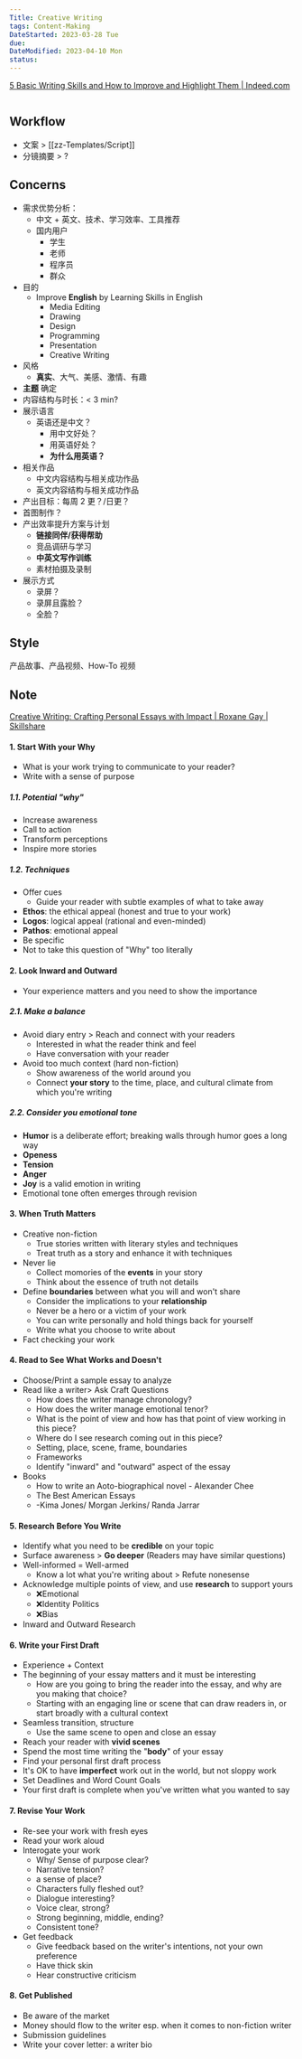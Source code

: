 ```yaml
---
Title: Creative Writing
tags: Content-Making
DateStarted: 2023-03-28 Tue
due:
DateModified: 2023-04-10 Mon
status:
---
```


[5 Basic Writing Skills and How to Improve and Highlight Them | Indeed.com](https://www.indeed.com/career-advice/career-development/writing-skills)

```toc

```

## Workflow

- 文案 > [[zz-Templates/Script]]
- 分镜摘要 > ?

## Concerns

- 需求优势分析：
  - 中文 + 英文、技术、学习效率、工具推荐
  - 国内用户
    - 学生
    - 老师
    - 程序员
    - 群众
- 目的
  - Improve **English** by Learning Skills in English
    - Media Editing
    - Drawing
    - Design
    - Programming
    - Presentation
    - Creative Writing
- 风格
  - **真实**、大气、美感、激情、有趣
- **主题** 确定
- 内容结构与时长：< 3 min?
- 展示语言
  - 英语还是中文？
    - 用中文好处？
    - 用英语好处？
    - **为什么用英语？**
- 相关作品
  - 中文内容结构与相关成功作品
  - 英文内容结构与相关成功作品
- 产出目标：每周 2 更？/日更？
- 首图制作？
- 产出效率提升方案与计划
  - **链接同伴/获得帮助**
  - 竞品调研与学习
  - **中英文写作训练**
  - 素材拍摄及录制
- 展示方式
  - 录屏？
  - 录屏且露脸？
  - 全脸？

## Style

产品故事、产品视频、How-To 视频

## Note

[Creative Writing: Crafting Personal Essays with Impact | Roxane Gay | Skillshare](https://www.skillshare.com/en/classes/Creative-Writing-Crafting-Personal-Essays-with-Impact/1709959838?via=browse-featured)

#### 1. Start With your Why

- What is your work trying to communicate to your reader?
- Write with a sense of purpose

##### 1.1. Potential "why"

- Increase awareness
- Call to action
- Transform perceptions
- Inspire more stories

##### 1.2. Techniques

- Offer cues
  - Guide your reader with subtle examples of what to take away
- **Ethos**: the ethical appeal (honest and true to your work)
- **Logos**: logical appeal (rational and even-minded)
- **Pathos**: emotional appeal
- Be specific
- Not to take this question of "Why" too literally

#### 2. Look Inward and Outward

- Your experience matters and you need to show the importance

##### 2.1. Make a balance

- Avoid diary entry > Reach and connect with your readers
  - Interested in what the reader think and feel
  - Have conversation with your reader
- Avoid too much context (hard non-fiction)
  - Show awareness of the world around you
  - Connect **your story** to the time, place, and cultural climate from which you're writing

##### 2.2. Consider you emotional tone

- **Humor** is a deliberate effort; breaking walls through humor goes a long way
- **Openess**
- **Tension**
- **Anger**
- **Joy** is a valid emotion in writing
- Emotional tone often emerges through revision

#### 3. When Truth Matters

- Creative non-fiction
  - True stories written with literary styles and techniques
  - Treat truth as a story and enhance it with techniques
- Never lie
  - Collect momories of the **events** in your story
  - Think about the essence of truth not details
- Define **boundaries** between what you will and won't share
  - Consider the implications to your **relationship**
  - Never be a hero or a victim of your work
  - You can write personally and hold things back for yourself
  - Write what you choose to write about
- Fact checking your work

#### 4. Read to See What Works and Doesn't

- Choose/Print a sample essay to analyze
- Read like a writer> Ask Craft Questions
  - How does the writer manage chronology?
  - How does the writer manage emotional tenor?
  - What is the point of view and how has that point of view working in this piece?
  - Where do I see research coming out in this piece?
  - Setting, place, scene, frame, boundaries
  - Frameworks
  - Identify "inward" and "outward" aspect of the essay
- Books
  - How to write an Aoto-biographical novel - Alexander Chee
  - The Best American Essays
  - -Kima Jones/ Morgan Jerkins/ Randa Jarrar

#### 5. Research Before You Write

- Identify what you need to be **credible** on your topic
- Surface awareness > **Go deeper** (Readers may have similar questions)
- Well-informed = Well-armed
  - Know a lot what you're writing about > Refute nonesense
- Acknowledge multiple points of view, and use **research** to support yours
  - ❌Emotional
  - ❌Identity Politics
  - ❌Bias
- Inward and Outward Research

#### 6. Write your First Draft

- Experience + Context
- The beginning of your essay matters and it must be interesting
  - How are you going to bring the reader into the essay, and why are you making that choice?
  - Starting with an engaging line or scene that can draw readers in, or start broadly with a cultural context
- Seamless transition, structure
  - Use the same scene to open and close an essay
- Reach your reader with **vivid scenes**
- Spend the most time writing the "**body**" of your essay
- Find your personal first draft process
- It's OK to have **imperfect** work out in the world, but not sloppy work
- Set Deadlines and Word Count Goals
- Your first draft is complete when you've written what you wanted to say

#### 7. Revise Your Work

- Re-see your work with fresh eyes
- Read your work aloud
- Interogate your work
  - Why/ Sense of purpose clear?
  - Narrative tension?
  - a sense of place?
  - Characters fully fleshed out?
  - Dialogue interesting?
  - Voice clear, strong?
  - Strong beginning, middle, ending?
  - Consistent tone?
- Get feedback
  - Give feedback based on the writer's intentions, not your own preference
  - Have thick skin
  - Hear constructive criticism

#### 8. Get Published

- Be aware of the market
- Money should flow to the writer esp. when it comes to non-fiction writer
- Submission guidelines
- Write your cover letter: a writer bio
